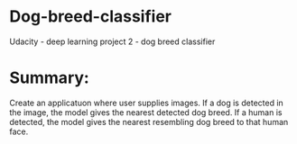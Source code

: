# Dog-breed-classifier
Udacity - deep learning project 2 - dog breed classifier

# Summary:
Create an applicatuon where user supplies images. If a dog is detected in the image, the model gives the nearest detected dog breed. If a human is detected, the model gives the nearest resembling dog breed to that human face.

